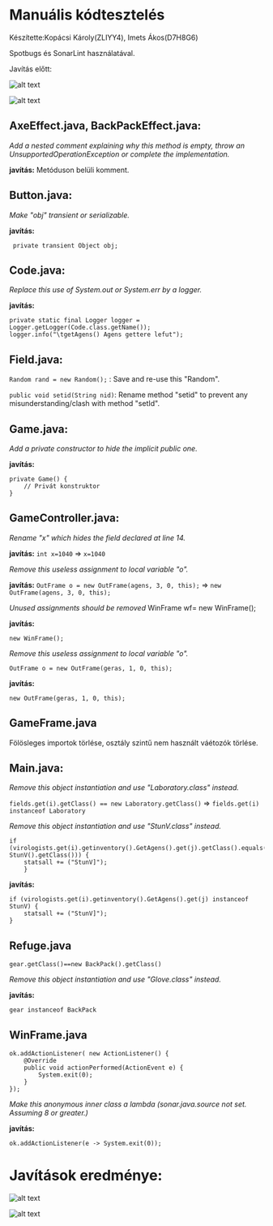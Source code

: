 # Manuális kódtesztelés
Készítette:Kopácsi Károly(ZLIYY4), Imets Ákos(D7H8G6)

Spotbugs és SonarLint használatával.

Javítás előtt:

![alt text](1.png)

![alt text](spotbugs1.png)

## AxeEffect.java, BackPackEffect.java: 
*Add a nested comment explaining why this method is empty, throw an UnsupportedOperationException or complete the implementation.*

**javítás:** Metóduson belüli komment.

## Button.java: 
*Make "obj" transient or serializable.*

**javítás:**

	 private transient Object obj;

## Code.java: 
*Replace this use of System.out or System.err by a logger.*

**javítás:** 

	private static final Logger logger = Logger.getLogger(Code.class.getName());
	logger.info("\tgetAgens() Agens gettere lefut");
       
## Field.java: 
`Random rand = new Random();` : Save and re-use this "Random".

 `public void setid(String nid)`: Rename method "setid" to prevent any misunderstanding/clash with method "setId".
 
## Game.java: 
*Add a private constructor to hide the implicit public one.*

**javítás:**
 
 	private Game() {
        // Privát konstruktor
    }

## GameController.java: 

*Rename "x" which hides the field declared at line 14.*

**javítás:** `int x=1040` => `x=1040`

*Remove this useless assignment to local variable "o".*

**javítás:** `OutFrame o = new OutFrame(agens, 3, 0, this);` => `new OutFrame(agens, 3, 0, this);`

*Unused assignments should be removed*
	WinFrame wf= new WinFrame();

**javítás:**

	new WinFrame();

*Remove this useless assignment to local variable "o".*
	
	OutFrame o = new OutFrame(geras, 1, 0, this);


**javítás:**

	new OutFrame(geras, 1, 0, this); 


## GameFrame.java

Fölösleges importok törlése, osztály szintű nem használt váétozók törlése.
  
## Main.java: 
*Remove this object instantiation and use "Laboratory.class" instead.*

`fields.get(i).getClass() == new Laboratory.getClass()` => `fields.get(i) instanceof Laboratory`

*Remove this object instantiation and use "StunV.class" instead.*

	if (virologists.get(i).getinventory().GetAgens().get(j).getClass().equals(new StunV().getClass())) {
		statsall += ("StunV]");
		}

**javítás:**

	if (virologists.get(i).getinventory().GetAgens().get(j) instanceof StunV) {
		statsall += ("StunV]");
	}

## Refuge.java
	gear.getClass()==new BackPack().getClass()

*Remove this object instantiation and use "Glove.class" instead.*

**javítás:**

	gear instanceof BackPack

## WinFrame.java

	ok.addActionListener( new ActionListener() {
		@Override
		public void actionPerformed(ActionEvent e) {
			System.exit(0);	
		}	
	});

*Make this anonymous inner class a lambda (sonar.java.source not set. Assuming 8 or greater.)*


**javítás:**
	
	
	ok.addActionListener(e -> System.exit(0));


# Javítások eredménye:

![alt text](2.png)

![alt text](spotbugs2.png)
